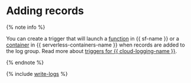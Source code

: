 # Adding records

{% note info %}

You can create a trigger that will launch a [function](../../functions/concepts/function.md) in {{ sf-name }} or a [container](../../serverless-containers/concepts/container.md) in {{ serverless-containers-name }} when records are added to the log group. Read more about [triggers for {{ cloud-logging-name }}](../../functions/operations/trigger/cloud-logging-trigger-create.md).

{% endnote %}

{% include [write-logs](../../_includes/logging/write-logs.md) %}


